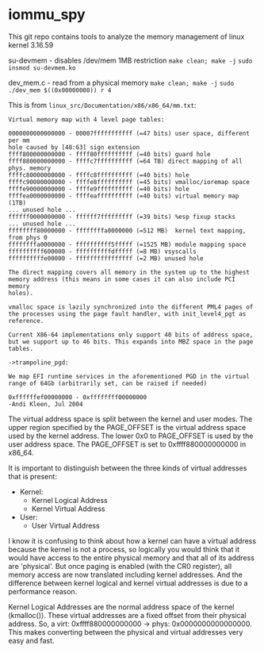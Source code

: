 # iommu_spy

This git repo contains tools to analyze the memory management of linux kernel 3.16.59

su-devmem - disables /dev/mem 1MB restriction
  `make clean; make -j`
  `sudo insmod su-devmem.ko`

dev_mem.c - read from a physical memory
  `make clean; make -j`
  `sudo ./dev_mem $((0x00000000)) r 4`

This is from `linux_src/Documentation/x86/x86_64/mm.txt`:

```
Virtual memory map with 4 level page tables:

0000000000000000 - 00007fffffffffff (=47 bits) user space, different per mm
hole caused by [48:63] sign extension
ffff800000000000 - ffff80ffffffffff (=40 bits) guard hole
ffff880000000000 - ffffc7ffffffffff (=64 TB) direct mapping of all phys. memory
ffffc80000000000 - ffffc8ffffffffff (=40 bits) hole
ffffc90000000000 - ffffe8ffffffffff (=45 bits) vmalloc/ioremap space
ffffe90000000000 - ffffe9ffffffffff (=40 bits) hole
ffffea0000000000 - ffffeaffffffffff (=40 bits) virtual memory map (1TB)
... unused hole ...
ffffff0000000000 - ffffff7fffffffff (=39 bits) %esp fixup stacks
... unused hole ...
ffffffff80000000 - ffffffffa0000000 (=512 MB)  kernel text mapping, from phys 0
ffffffffa0000000 - ffffffffff5fffff (=1525 MB) module mapping space
ffffffffff600000 - ffffffffffdfffff (=8 MB) vsyscalls
ffffffffffe00000 - ffffffffffffffff (=2 MB) unused hole

The direct mapping covers all memory in the system up to the highest
memory address (this means in some cases it can also include PCI memory
holes).

vmalloc space is lazily synchronized into the different PML4 pages of
the processes using the page fault handler, with init_level4_pgt as
reference.

Current X86-64 implementations only support 40 bits of address space,
but we support up to 46 bits. This expands into MBZ space in the page tables.

->trampoline_pgd:

We map EFI runtime services in the aforementioned PGD in the virtual
range of 64Gb (arbitrarily set, can be raised if needed)

0xffffffef00000000 - 0xffffffff00000000
-Andi Kleen, Jul 2004
```

The virtual address space is split between the kernel and user modes. The upper region
specified by the PAGE_OFFSET is the virtual address space used by the kernel address.
The lower 0x0 to PAGE_OFFSET is used by the user address space.
The PAGE_OFFSET is set to 0xffff880000000000 in x86_64.  

It is important to distinguish between the three kinds of virtual addresses that is present:
* Kernel:
  - Kernel Logical Address
  - Kernel Virtual Address
* User:
  - User Virtual Address

I know it is confusing to think about how a kernel can have a virtual address because the kernel
is not a process, so logically you would think that it would have access to the entire physical memory
and that all of its address are 'physical'. But once paging is enabled (with the CR0 register), all memory
access are now translated including kernel addresses. And the difference between kernel logical and kernel 
virtual addresses is due to a performance reason. 

Kernel Logical Addresses are the normal address space of the kernel (kmalloc()). These virtual addresses
are a fixed offset from their physical address. So, a virt: 0xffff880000000000 -> phys: 0x0000000000000000.
This makes converting between the physical and virtual addresses very easy and fast.

